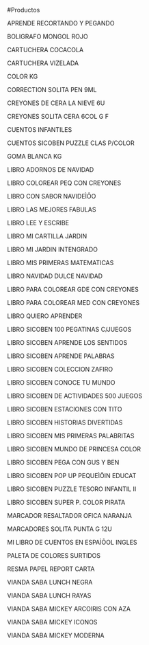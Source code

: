 #Productos

APRENDE RECORTANDO Y PEGANDO

BOLIGRAFO MONGOL ROJO

CARTUCHERA COCACOLA

CARTUCHERA VIZELADA

COLOR KG

CORRECTION SOLITA PEN 9ML

CREYONES DE CERA LA NIEVE 6U

CREYONES SOLITA CERA 6COL G F

CUENTOS INFANTILES

CUENTOS SICOBEN PUZZLE CLAS P/COLOR

GOMA BLANCA KG

LIBRO ADORNOS DE NAVIDAD

LIBRO COLOREAR PEQ CON CREYONES

LIBRO CON SABOR NAVIDEÌÔO

LIBRO LAS MEJORES FABULAS

LIBRO LEE Y ESCRIBE

LIBRO MI CARTILLA JARDIN

LIBRO MI JARDIN INTENGRADO

LIBRO MIS PRIMERAS MATEMATICAS

LIBRO NAVIDAD DULCE NAVIDAD

LIBRO PARA COLOREAR GDE CON CREYONES

LIBRO PARA COLOREAR MED CON CREYONES

LIBRO QUIERO APRENDER

LIBRO SICOBEN 100 PEGATINAS C/JUEGOS

LIBRO SICOBEN APRENDE LOS SENTIDOS

LIBRO SICOBEN APRENDE PALABRAS

LIBRO SICOBEN COLECCION ZAFIRO

LIBRO SICOBEN CONOCE TU MUNDO

LIBRO SICOBEN DE ACTIVIDADES 500 JUEGOS

LIBRO SICOBEN ESTACIONES CON TITO

LIBRO SICOBEN HISTORIAS DIVERTIDAS

LIBRO SICOBEN MIS PRIMERAS PALABRITAS

LIBRO SICOBEN MUNDO DE PRINCESA COLOR

LIBRO SICOBEN PEGA CON GUS Y BEN

LIBRO SICOBEN POP UP PEQUEÌÔIN EDUCAT

LIBRO SICOBEN PUZZLE TESORO INFANTIL II

LIBRO SICOBEN SUPER P. COLOR PIRATA

MARCADOR RESALTADOR OFICA NARANJA

MARCADORES SOLITA PUNTA G 12U

MI LIBRO DE CUENTOS EN ESPAÌÔOL INGLES

PALETA DE COLORES SURTIDOS

RESMA PAPEL REPORT CARTA

VIANDA SABA LUNCH NEGRA

VIANDA SABA LUNCH RAYAS

VIANDA SABA MICKEY ARCOIRIS CON AZA

VIANDA SABA MICKEY ICONOS

VIANDA SABA MICKEY MODERNA

